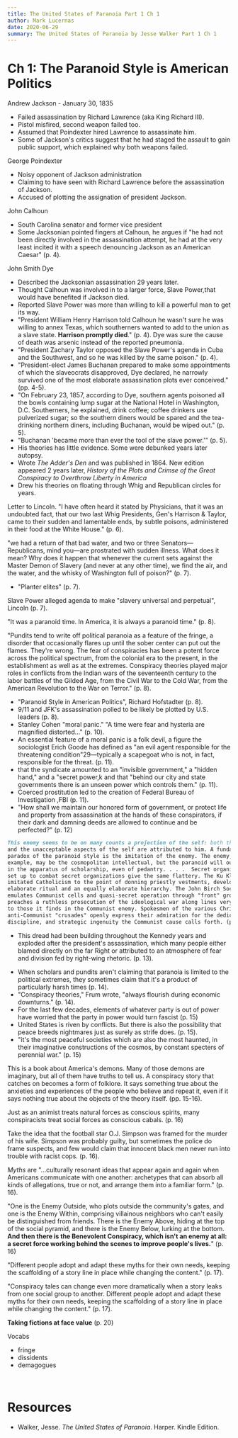 ```yaml
---
title: The United States of Paranoia Part 1 Ch 1
author: Mark Lucernas
date: 2020-06-29
summary: The United States of Paranoia by Jesse Walker Part 1 Ch 1
---
```



# Ch 1: The Paranoid Style is American Politics

Andrew Jackson - January 30, 1835

  - Failed assassination by Richard Lawrence (aka King Richard III).
  - Pistol misfired, second weapon failed too.
  - Assumed that Poindexter hired Lawrence to assassinate him.
  - Some of Jackson's critics suggest that he had staged the assault to gain
    public support, which explained why both weapons failed.


George Poindexter

  - Noisy opponent of Jackson administration
  - Claiming to have seen with Richard Lawrence before the assassination of
    Jackson.
  - Accused of plotting the assignation of president Jackson.


John Calhoun

  - South Carolina senator and former vice president
  - Some Jacksonian pointed fingers at Calhoun, he argues if "he had not been
    directly involved in the assassination attempt, he had at the very least
    incited it with a speech denouncing Jackson as an American Caesar" (p. 4).


John Smith Dye

  - Described the Jacksonian assassination 29 years later.
  - Thought Calhoun was involved in to a larger force, Slave Power,that would
    have benefited if Jackson died.
  - Reported Slave Power was more than willing to kill a powerful man to get its
    way.
  - "President William Henry Harrison told Calhoun he wasn't sure he was willing
    to annex Texas, which southerners wanted to add to the union as a slave
    state.  **Harrison promptly died**." (p. 4). Dye was sure the cause of death
    was arsenic instead of the reported pneumonia.
  - "President Zachary Taylor opposed the Slave Power's agenda in Cuba and the
    Southwest, and so he was killed by the same poison." (p. 4).
  - "President-elect James Buchanan prepared to make some appointments of which
    the slaveocrats disapproved, Dye declared, he narrowly survived one of the
    most elaborate assassination plots ever conceived." (pp. 4-5).
  - "On February 23, 1857, according to Dye, southern agents poisoned all the
    bowls containing lump sugar at the National Hotel in Washington, D.C.
    Southerners, he explained, drink coffee; coffee drinkers use pulverized
    sugar; so the southern diners would be spared and the tea-drinking northern
    diners, including Buchanan, would be wiped out." (p. 5).
  - "Buchanan 'became more than ever the tool of the slave power.'" (p. 5).
  - His theories has little evidence. Some were debunked years later autopsy.
  - Wrote _The Adder's Den_ and was published in 1864. New edition appeared 2
    years later, _History of the Plots and Crimse of the Great Conspiracy to
    Overthrow Liberty in America_
  - Drew his theories on floating through Whig and Republican circles for years.


Letter to Lincoln. "I have often heard it stated by Physicians, that it was an
undoubted fact, that our two last Whig Presidents, Gen's Harrison & Taylor, came
to their sudden and lamentable ends, by subtle poisons, administered in their
food at the White House." (p. 6).

"we had a return of that bad water, and two or three Senators—Republicans, mind
you—are prostrated with sudden illness. What does it mean? Why does it happen
that whenever the current sets against the Master Demon of Slavery (and never at
any other time), we find the air, and the water, and the whisky of Washington
full of poison?" (p. 7).

- "Planter elites" (p. 7).

Slave Power alleged agenda to make "slavery universal and perpetual", Lincoln
(p. 7).

"It was a paranoid time. In America, it is always a paranoid time." (p. 8).

"Pundits tend to write off political paranoia as a feature of the fringe, a
disorder that occasionally flares up until the sober center can put out the
flames. They're wrong. The fear of conspiracies has been a potent force across
the political spectrum, from the colonial era to the present, in the
establishment as well as at the extremes. Conspiracy theories played major roles
in conflicts from the Indian wars of the seventeenth century to the labor
battles of the Gilded Age, from the Civil War to the Cold War, from the American
Revolution to the War on Terror." (p. 8).

- "Paranoid Style in American Politics", Richard Hofstadter (p. 8).
- 9/11 and JFK's assassination polled to be likely be plotted by U.S. leaders
  (p. 8).
- Stanley Cohen "moral panic." "A time were fear and hysteria are magnified
  distorted..." (p. 10).
- An essential feature of a moral panic is a folk devil, a figure the
  sociologist Erich Goode has defined as "an evil agent responsible for the
  threatening condition"29—typically a scapegoat who is not, in fact,
  responsible for the threat. (p. 11).
- that the syndicate amounted to an "invisible government," a "hidden hand," and
  a "secret power,k and that "behind our city and state governments there is an
  unseen power which controls them." (p. 11).
- Coerced prostitution led to the creation of Federal Bureau of Investigation
  ,FBI (p. 11).
- "How shall we maintain our honored form of government, or protect life and
  property from assassination at the hands of these conspirators, if their dark
  and damning deeds are allowed to continue and be perfected?" (p. 12)

```md
This enemy seems to be on many counts a projection of the self: both the ideal
and the unacceptable aspects of the self are attributed to him. A fundamental
paradox of the paranoid style is the imitation of the enemy. The enemy, for
example, may be the cosmopolitan intellectual, but the paranoid will outdo him
in the apparatus of scholarship, even of pedantry. . . .  Secret organizations
set up to combat secret organizations give the same flattery. The Ku Klux Klan
imitated Catholicism to the point of donning priestly vestments, developing an
elaborate ritual and an equally elaborate hierarchy. The John Birch Society
emulates Communist cells and quasi-secret operation through "front" groups, and
preaches a ruthless prosecution of the ideological war along lines very similar
to those it finds in the Communist enemy. Spokesmen of the various Christian
anti-Communist "crusades" openly express their admiration for the dedication,
discipline, and strategic ingenuity the Communist cause calls forth. (p. 13).
```

  * This dread had been building throughout the Kennedy years and exploded after
    the president's assassination, which many people either blamed directly on
    the far Right or attributed to an atmosphere of fear and division fed by
    right-wing rhetoric. (p. 13).
- When scholars and pundits aren't claiming that paranoia is limited to the
  political extremes, they sometimes claim that it's a product of particularly
  harsh times (p. 14).
- "Conspiracy theories," Frum wrote, "always flourish during economic
  downturns." (p. 14).
- For the last few decades, elements of whatever party is out of power have
  worried that the party in power would turn fascist (p. 15)
- United States is riven by conflicts. But there is also the possibility that
  peace breeds nightmares just as surely as strife does. (p. 15).
- "it's the most peaceful societies which are also the most haunted, in their
  imaginative constructions of the cosmos, by constant specters of perennial
  war." (p. 15)


This is a book about America's demons. Many of those demons are imaginary, but
all of them have truths to tell us. A conspiracy story that catches on becomes a
form of folklore. It says something true about the anxieties and experiences of
the people who believe and repeat it, even if it says nothing true about the
objects of the theory itself. (pp. 15-16).

Just as an animist treats natural forces as conscious spirits, many
conspiracists treat social forces as conscious cabals. (p. 16)

Take the idea that the football star O.J. Simpson was framed for the murder of
his wife. Simpson was probably guilty, but sometimes the police do frame
suspects, and few would claim that innocent black men never run into trouble
with racist cops.  (p. 16).

_Myths_ are "...culturally resonant ideas that appear again and again when
Americans communicate with one another: archetypes that can absorb all kinds of
allegations, true or not, and arrange them into a familiar form." (p. 16).

"One is the Enemy Outside, who plots outside the community's gates, and one is
the Enemy Within, comprising villainous neighbors who can't easily be
distinguished from friends. There is the Enemy Above, hiding at the top of the
social pyramid, and there is the Enemy Below, lurking at the bottom. **And then
there is the Benevolent Conspiracy, which isn't an enemy at all: a secret force
working behind the scenes to improve people's lives.**" (p. 16)

"Different people adopt and adapt these myths for their own needs, keeping the
scaffolding of a story line in place while changing the content." (p. 17).

"Conspiracy tales can change even more dramatically when a story leaks from one
social group to another. Different people adopt and adapt these myths for their
own needs, keeping the scaffolding of a story line in place while changing the
content." (p. 17).

**Taking fictions at face value** (p. 20)


Vocabs

  - fringe
  - dissidents
  - demagogues



<br>

# Resources

  - Walker, Jesse. _The United States of Paranoia_. Harper. Kindle Edition.
